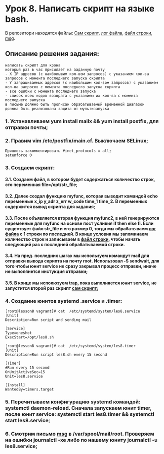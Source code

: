 # Урок 8. Написать скрипт на языке bash.
В репозитори находятся файлы: [Сам скрипт](les8.sh), [лог файла](access-4560-644067.log), [файл строки](str_file), [msg](msg).
## Описание решения задания:
```
написать скрипт для крона
который раз в час присылает на заданную почту
- X IP адресов (с наибольшим кол-вом запросов) с указанием кол-ва запросов c момента последнего запуска скрипта
- Y запрашиваемых адресов (с наибольшим кол-вом запросов) с указанием кол-ва запросов c момента последнего запуска скрипта
- все ошибки c момента последнего запуска
- список всех кодов возврата с указанием их кол-ва с момента последнего запуска
в письме должно быть прописан обрабатываемый временной диапазон
должна быть реализована защита от мультизапуска
```
### 1. Устанавливаем yum install mailx && yum install postfix, для отправки почты;
### 2. Правим vim /etc/postfix/main.cf. Выключаем SELinux;
```
Пришлось закомментировать #inet_protocols = all;
setenforce 0
```
### 3. Создаем скрипт:
#### 3.1. Создаем файл, в котором будет содержаться количество строк, это переменная file=/opt/str_file;
#### 3.2. Далее создал функцию myfunc, которая выводит командой echo переменные x_ip y_adr z_err w_code time_1 time_2. В переменных содержится вывод скрипта для задания;
#### 3.3. После объявляется вторая функция myfunc2, в ней генерируются переменные для myfunc на основе пост усливия if then else fi. Если существует файл str_file и его размер 0, тогда мы обрабатываем [лог файла](access-4560-644067.log) с 1 строки по последней. В конце условия мы запоминаем количество строк и записываем в [файл строки](str_file), чтобы начать следующий раз с последней обрабатываемой строки.
#### 3.4. На пред. последних шагах мы используем командут mail для отправки вывода скрипта на почту root. Использовал -S sendwait, для того чтобы юнит service не сразу закрывал процесс отправки, иначе не выполянется инстукция отправки;
#### 3.5. В конце мы исполюзуем trap, пока выполняется юнит service, не запустится второй раз скрипт [сам скрипт](les8.sh);
### 4. Создание юнитов systemd .service и .timer:

```
[root@lesson8 vagrant]# cat  /etc/systemd/system/les8.service 
[Unit]
Description=Run script and sending mail

[Service]
Type=oneshot
ExecStart=/opt/les8.sh

```
```
[root@lesson8 vagrant]# cat  /etc/systemd/system/les8.timer 
[Unit]
Description=Run script les8.sh every 15 second

[Timer]
#Run every 15 second
OnUnitActiveSec=15
Unit=les8.service

[Install]
WantedBy=timers.target

```
### 5. Перечитываем конфигурацию systemd командой: systemctl daemon-reload. Сначала запускаем юнит timer, после юнит service: systemctl start  les8.timer && systemctl start les8.service;
### 6. Смотрим письмо [msg](msg) в /var/spool/mail/root. Проверяем на ошибки journalctl -xe либо по нашему юниту journalctl -u les8.service;

